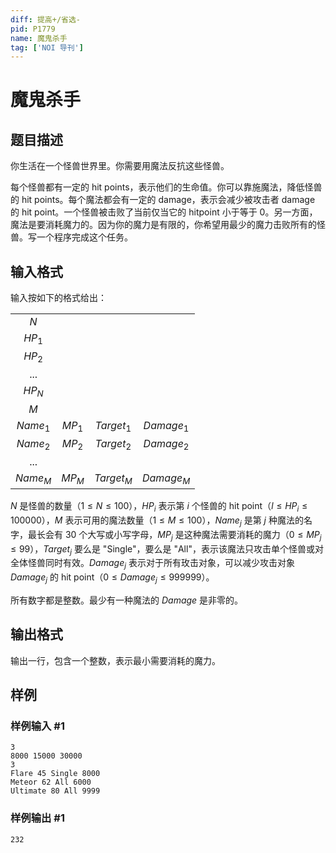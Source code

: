 ```yaml
---
diff: 提高+/省选-
pid: P1779
name: 魔鬼杀手
tag: ['NOI 导刊']
---
```

# 魔鬼杀手
## 题目描述

你生活在一个怪兽世界里。你需要用魔法反抗这些怪兽。

每个怪兽都有一定的 hit points，表示他们的生命值。你可以靠施魔法，降低怪兽的 hit points。每个魔法都会有一定的 damage，表示会减少被攻击者 damage 的 hit point。一个怪兽被击败了当前仅当它的 hitpoint 小于等于 0。另一方面，魔法是要消耗魔力的。因为你的魔力是有限的，你希望用最少的魔力击败所有的怪兽。写一个程序完成这个任务。

## 输入格式

输入按如下的格式给出：

| | | | | 
| :-: | :-: | :-: | :-: |
| $N$ | | | |
| $HP_1$ | | | |
| $HP_2$ | | | |
| ... | | | |
| $HP_N$ | | | |
| $M$ | | | |
| $Name_1$ | $MP_1$ | $Target_1$ | $Damage_1$ |
| $Name_2$ | $MP_2$ | $Target_2$ | $Damage_2$ |
| ... | | | |
| $Name_M$ | $MP_M$ | $Target_M$ | $Damage_M$ |

$N$ 是怪兽的数量（$1\le N\le 100$），$HP_{i}$ 表示第 $i$ 个怪兽的 hit point（$l\le HP_i\le 100000$），$M$ 表示可用的魔法数量（$1\le M\le 100$），$Name_j$ 是第 $j$ 种魔法的名字，最长会有 $30$ 个大写或小写字母，$MP_j$ 是这种魔法需要消耗的魔力（$0\le MP_j\le 99$），$Target_j$ 要么是 "Single"，要么是 "All"，表示该魔法只攻击单个怪兽或对全体怪兽同时有效。$Damage_j$ 表示对于所有玫击对象，可以减少攻击对象 $Damage_j$ 的 hit point（$0\le Damage_j\le 999999$）。

所有数字都是整数。最少有一种魔法的 $Damage$ 是非零的。
## 输出格式

输出一行，包含一个整数，表示最小需要消耗的魔力。

## 样例

### 样例输入 #1
```
3
8000 15000 30000
3
Flare 45 Single 8000
Meteor 62 All 6000
Ultimate 80 All 9999
```
### 样例输出 #1
```
232
```
